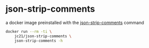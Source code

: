 # json-strip-comments

a docker image preinstalled with the [json-strip-comments](https://github.com/jc21/json-strip-comments) command

```bash
docker run --rm -ti \
	jc21/json-strip-comments \
	json-strip-comments -h
```
